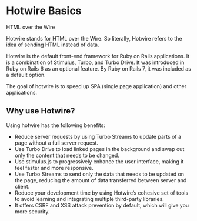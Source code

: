 # Hotwire Basics

HTML over the Wire

Hotwire stands for HTML over the Wire. So literally, Hotwire refers to the idea of sending HTML instead of data.

Hotwire is the default front-end framework for Ruby on Rails applications. It is a combination of Stimulus, Turbo, and Turbo Drive. It was introduced in Ruby on Rails 6 as an optional feature. By Ruby on Rails 7, it was included as a default option.

The goal of hotwire is to speed up SPA (single page application) and other applications.

## Why use Hotwire?

Using hotwire has the following benefits:

- Reduce server requests by using Turbo Streams to update parts of a page without a full server request.
- Use Turbo Drive to load linked pages in the background and swap out only the content that needs to be changed.
- Use stimulus.js to progressively enhance the user interface, making it feel faster and more responsive.
- Use Turbo Streams to send only the data that needs to be updated
on the page, reducing the amount of data transferred between server and
client.
- Reduce your development time by using Hotwire’s cohesive set of
tools to avoid learning and integrating multiple third-party libraries.
- It offers CSRF and XSS attack prevention by default, which will give you more security.
